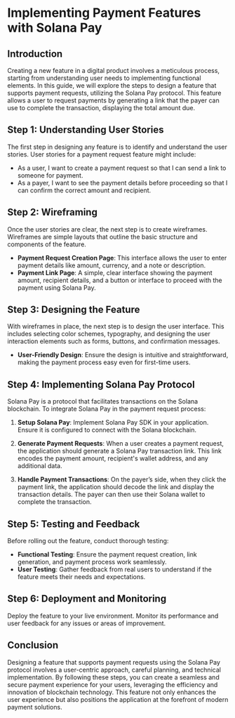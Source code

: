 # Implementing Payment Features with Solana Pay

## Introduction

Creating a new feature in a digital product involves a meticulous process, starting from understanding user needs to implementing functional elements. In this guide, we will explore the steps to design a feature that supports payment requests, utilizing the Solana Pay protocol. This feature allows a user to request payments by generating a link that the payer can use to complete the transaction, displaying the total amount due.

## Step 1: Understanding User Stories

The first step in designing any feature is to identify and understand the user stories. User stories for a payment request feature might include:

- As a user, I want to create a payment request so that I can send a link to someone for payment.
- As a payer, I want to see the payment details before proceeding so that I can confirm the correct amount and recipient.

## Step 2: Wireframing

Once the user stories are clear, the next step is to create wireframes. Wireframes are simple layouts that outline the basic structure and components of the feature.

- **Payment Request Creation Page**: This interface allows the user to enter payment details like amount, currency, and a note or description.
- **Payment Link Page**: A simple, clear interface showing the payment amount, recipient details, and a button or interface to proceed with the payment using Solana Pay.

## Step 3: Designing the Feature

With wireframes in place, the next step is to design the user interface. This includes selecting color schemes, typography, and designing the user interaction elements such as forms, buttons, and confirmation messages.

- **User-Friendly Design**: Ensure the design is intuitive and straightforward, making the payment process easy even for first-time users.

## Step 4: Implementing Solana Pay Protocol

Solana Pay is a protocol that facilitates transactions on the Solana blockchain. To integrate Solana Pay in the payment request process:

1. **Setup Solana Pay**: Implement Solana Pay SDK in your application. Ensure it is configured to connect with the Solana blockchain.

2. **Generate Payment Requests**: When a user creates a payment request, the application should generate a Solana Pay transaction link. This link encodes the payment amount, recipient's wallet address, and any additional data.

3. **Handle Payment Transactions**: On the payer’s side, when they click the payment link, the application should decode the link and display the transaction details. The payer can then use their Solana wallet to complete the transaction.

## Step 5: Testing and Feedback

Before rolling out the feature, conduct thorough testing:

- **Functional Testing**: Ensure the payment request creation, link generation, and payment process work seamlessly.
- **User Testing**: Gather feedback from real users to understand if the feature meets their needs and expectations.

## Step 6: Deployment and Monitoring

Deploy the feature to your live environment. Monitor its performance and user feedback for any issues or areas of improvement.

## Conclusion

Designing a feature that supports payment requests using the Solana Pay protocol involves a user-centric approach, careful planning, and technical implementation. By following these steps, you can create a seamless and secure payment experience for your users, leveraging the efficiency and innovation of blockchain technology. This feature not only enhances the user experience but also positions the application at the forefront of modern payment solutions.
